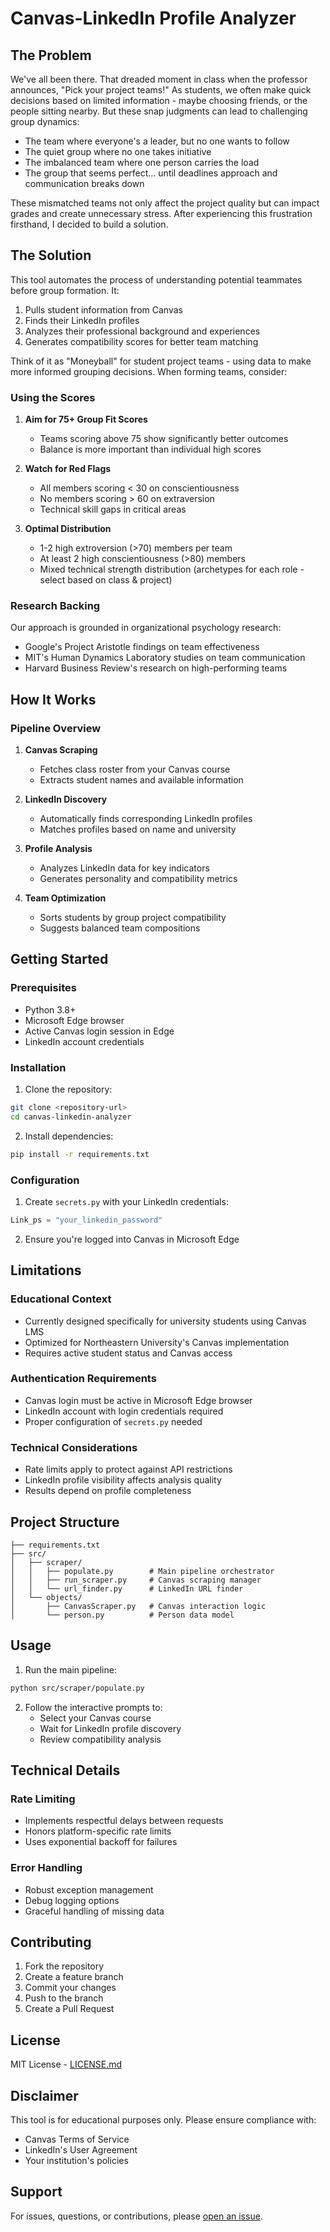 # Canvas-LinkedIn Profile Analyzer

## The Problem

We've all been there. That dreaded moment in class when the professor announces, "Pick your project teams!" As students, we often make quick decisions based on limited information - maybe choosing friends, or the people sitting nearby. But these snap judgments can lead to challenging group dynamics:

- The team where everyone's a leader, but no one wants to follow
- The quiet group where no one takes initiative
- The imbalanced team where one person carries the load
- The group that seems perfect... until deadlines approach and communication breaks down

These mismatched teams not only affect the project quality but can impact grades and create unnecessary stress. After experiencing this frustration firsthand, I decided to build a solution.

## The Solution

This tool automates the process of understanding potential teammates before group formation. It:

1. Pulls student information from Canvas
2. Finds their LinkedIn profiles
3. Analyzes their professional background and experiences
4. Generates compatibility scores for better team matching

Think of it as "Moneyball" for student project teams - using data to make more informed grouping decisions.
When forming teams, consider:

### Using the Scores
1. **Aim for 75+ Group Fit Scores**
   - Teams scoring above 75 show significantly better outcomes
   - Balance is more important than individual high scores

2. **Watch for Red Flags**
   - All members scoring < 30 on conscientiousness
   - No members scoring > 60 on extraversion
   - Technical skill gaps in critical areas

3. **Optimal Distribution**
   - 1-2 high extroversion (>70) members per team
   - At least 2 high conscientiousness (>80) members
   - Mixed technical strength distribution (archetypes for each role - select based on class & project)

### Research Backing

Our approach is grounded in organizational psychology research:
- Google's Project Aristotle findings on team effectiveness
- MIT's Human Dynamics Laboratory studies on team communication
- Harvard Business Review's research on high-performing teams

## How It Works

### Pipeline Overview

1. **Canvas Scraping**
   - Fetches class roster from your Canvas course
   - Extracts student names and available information

2. **LinkedIn Discovery**
   - Automatically finds corresponding LinkedIn profiles
   - Matches profiles based on name and university

3. **Profile Analysis**
   - Analyzes LinkedIn data for key indicators
   - Generates personality and compatibility metrics

4. **Team Optimization**
   - Sorts students by group project compatibility
   - Suggests balanced team compositions

## Getting Started

### Prerequisites

- Python 3.8+
- Microsoft Edge browser
- Active Canvas login session in Edge
- LinkedIn account credentials

### Installation

1. Clone the repository:
```bash
git clone <repository-url>
cd canvas-linkedin-analyzer
```

2. Install dependencies:
```bash
pip install -r requirements.txt
```

### Configuration

1. Create `secrets.py` with your LinkedIn credentials:
```python
Link_ps = "your_linkedin_password"
```

2. Ensure you're logged into Canvas in Microsoft Edge

## Limitations

### Educational Context
- Currently designed specifically for university students using Canvas LMS
- Optimized for Northeastern University's Canvas implementation
- Requires active student status and Canvas access

### Authentication Requirements
- Canvas login must be active in Microsoft Edge browser
- LinkedIn account with login credentials required
- Proper configuration of `secrets.py` needed

### Technical Considerations
- Rate limits apply to protect against API restrictions
- LinkedIn profile visibility affects analysis quality
- Results depend on profile completeness

## Project Structure

```
├── requirements.txt
├── src/
│   ├── scraper/
│   │   ├── populate.py        # Main pipeline orchestrator
│   │   ├── run_scraper.py     # Canvas scraping manager
│   │   └── url_finder.py      # LinkedIn URL finder
│   └── objects/
│       ├── CanvasScraper.py   # Canvas interaction logic
│       └── person.py          # Person data model
```

## Usage

1. Run the main pipeline:
```bash
python src/scraper/populate.py
```

2. Follow the interactive prompts to:
   - Select your Canvas course
   - Wait for LinkedIn profile discovery
   - Review compatibility analysis

## Technical Details

### Rate Limiting
- Implements respectful delays between requests
- Honors platform-specific rate limits
- Uses exponential backoff for failures

### Error Handling
- Robust exception management
- Debug logging options
- Graceful handling of missing data

## Contributing

1. Fork the repository
2. Create a feature branch
3. Commit your changes
4. Push to the branch
5. Create a Pull Request

## License
MIT License - 
[LICENSE.md](LICENSE.md)

## Disclaimer

This tool is for educational purposes only. Please ensure compliance with:
- Canvas Terms of Service
- LinkedIn's User Agreement
- Your institution's policies

## Support

For issues, questions, or contributions, please [open an issue](link-to-issues).
